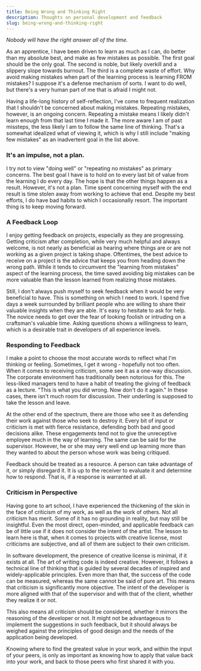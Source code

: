 ```yaml
---
title: Being Wrong and Thinking Right
description: Thoughts on personal development and feedback
slug: being-wrong-and-thinking-right
---
```


_Nobody will have the right answer all of the time._

As an apprentice, I have been driven to learn as much as I can, do better than my absolute best, and
make as few mistakes as possible. The first goal should be the only goal. The second is noble, but
likely overkill and a slippery slope towards burnout. The third is a complete waste of effort. Why
avoid making mistakes when part of the learning process is learning FROM mistakes? I suppose it's a
defense mechanism of sorts. I want to do well, but there's a very human part of me that is afraid I
might not.

Having a life-long history of self-reflection, I've come to frequent realization that I shouldn't be
concerned about making mistakes. Repeating mistakes, however, is an ongoing concern. Repeating a
mistake means I likely didn't learn enough from that last time I made it. The more aware I am of
past missteps, the less likely I am to follow the same line of thinking. That's a somewhat idealized
what of viewing it, which is why I still include "making few mistakes" as an inadvertent goal in the
list above.

### It's an impulse, not a plan.

I try not to view "doing well" or "repeating no mistakes" as primary concerns. The best goal I have
is to hold on to every last bit of value from the learning I do every day. The hope is that the
other things happen as a result. However, it's not a plan. Time spent concerning myself with the end
result is time stolen away from working to achieve that end. Despite my best efforts, I do have bad
habits to which I occasionally resort. The important thing is to keep moving forward.

### A Feedback Loop

I enjoy getting feedback on projects, especially as they are progressing. Getting criticism after
completion, while very much helpful and always welcome, is not nearly as beneficial as hearing where
things are or are not working as a given project is taking shape. Oftentimes, the best advice to
receive on a project is the advice that keeps you from heading down the wrong path. While it tends
to circumvent the "learning from mistakes" aspect of the learning process, the time saved avoiding
big mistakes can be more valuable than the lesson learned from realizing those mistakes.

Still, I don't always push myself to seek feedback when it would be very beneficial to have. This is
something on which I need to work. I spend five days a week surrounded by brilliant people who are
willing to share their valuable insights when they are able. It's easy to hesitate to ask for help.
The novice needs to get over the fear of looking foolish or intruding on a craftsman's valuable
time. Asking questions shows a willingness to learn, which is a desirable trait in developers of all
experience levels.

### Responding to Feedback

I make a point to choose the most accurate words to reflect what I'm thinking or feeling. Sometimes,
I get it wrong - hopefully not too often. When it comes to receiving criticism, some see it as a
one-way discussion. The corporate environment has traditionally been notorious for this. The
less-liked managers tend to have a habit of treating the giving of feedback as a lecture. "This is
what you did wrong. Now don't do it again." In these cases, there isn't much room for discussion.
Their underling is supposed to take the lesson and leave.

At the other end of the spectrum, there are those who see it as defending their work against those
who seek to destroy it. Every bit of input or criticism is met with fierce resistance, defending
both bad and good decisions alike. These engagements tend not to give the unreceptive employee much
in the way of learning. The same can be said for the supervisor. However, he or she may very well
end up learning more than they wanted to about the person whose work was being critiqued.

Feedback should be treated as a resource. A person can take advantage of it, or simply disregard it.
It is up to the receiver to evaluate it and determine how to respond. That is, if a response is
warranted at all.

### Criticism in Perspective

Having gone to art school, I have experienced the thickening of the skin in the face of criticism of
my work, as well as the work of others. Not all criticism has merit. Some of it has no grounding in
reality, but may still be insightful. Even the most direct, open-minded, and applicable feedback can
be of little use if it does not consider the intent of the artist. The lesson to learn here is that,
when it comes to projects with creative license, most criticisms are subjective, and all of them are
subject to their own criticism.

In software development, the presence of creative license is minimal, if it exists at all. The art
of writing code is indeed creative. However, it follows a technical line of thinking that is guided
by several decades of inspired and widely-applicable principles. Even more than that, the success of
the code can be measured, whereas the same cannot be said of pure art. This means that criticism is
significantly more objective. The intent of the developer is more aligned with that of the
supervisor and with that of the client, whether they realize it or not.

This also means all criticism should be considered, whether it mirrors the reasoning of the
developer or not. It might not be advantageous to implement the suggestions in such feedback, but it
should always be weighed against the principles of good design and the needs of the application
being developed.

Knowing where to find the greatest value in your work, and within the input of your peers, is only
as important as knowing how to apply that value back into your work, and back to those peers who
first shared it with you.
